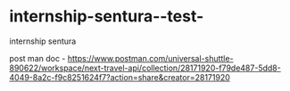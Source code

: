 # internship-sentura--test-
internship sentura

post man doc - https://www.postman.com/universal-shuttle-890622/workspace/next-travel-api/collection/28171920-f79de487-5dd8-4049-8a2c-f9c8251624f7?action=share&creator=28171920
